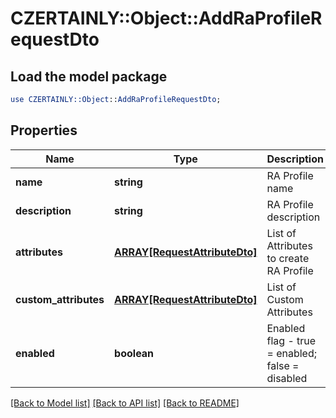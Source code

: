 # CZERTAINLY::Object::AddRaProfileRequestDto

## Load the model package
```perl
use CZERTAINLY::Object::AddRaProfileRequestDto;
```

## Properties
Name | Type | Description | Notes
------------ | ------------- | ------------- | -------------
**name** | **string** | RA Profile name | 
**description** | **string** | RA Profile description | [optional] 
**attributes** | [**ARRAY[RequestAttributeDto]**](RequestAttributeDto.md) | List of Attributes to create RA Profile | 
**custom_attributes** | [**ARRAY[RequestAttributeDto]**](RequestAttributeDto.md) | List of Custom Attributes | [optional] 
**enabled** | **boolean** | Enabled flag - true &#x3D; enabled; false &#x3D; disabled | [optional] [default to false]

[[Back to Model list]](../README.md#documentation-for-models) [[Back to API list]](../README.md#documentation-for-api-endpoints) [[Back to README]](../README.md)


